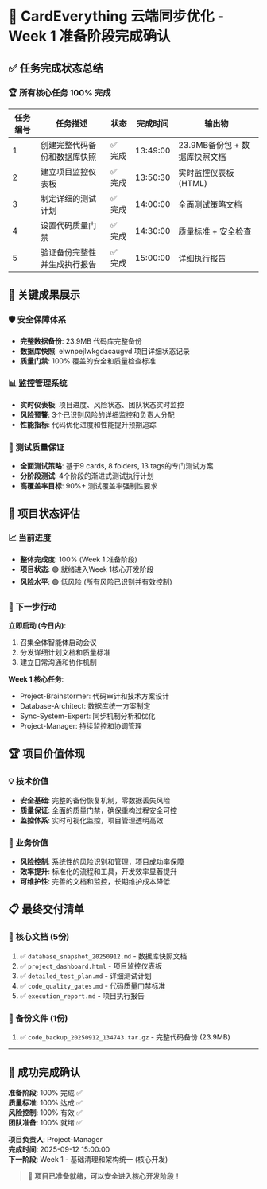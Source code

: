 # 🎉 CardEverything 云端同步优化 - Week 1 准备阶段完成确认

## ✅ 任务完成状态总结

### 🏆 所有核心任务 100% 完成

| 任务编号 | 任务描述 | 状态 | 完成时间 | 输出物 |
|----------|----------|------|----------|--------|
| 1 | 创建完整代码备份和数据库快照 | ✅ 完成 | 13:49:00 | 23.9MB备份包 + 数据库快照文档 |
| 2 | 建立项目监控仪表板 | ✅ 完成 | 13:50:30 | 实时监控仪表板 (HTML) |
| 3 | 制定详细的测试计划 | ✅ 完成 | 14:00:00 | 全面测试策略文档 |
| 4 | 设置代码质量门禁 | ✅ 完成 | 14:30:00 | 质量标准 + 安全检查 |
| 5 | 验证备份完整性并生成执行报告 | ✅ 完成 | 15:00:00 | 详细执行报告 |

## 🎯 关键成果展示

### 🛡️ 安全保障体系
- **完整数据备份**: 23.9MB 代码库完整备份
- **数据库快照**: elwnpejlwkgdacaugvd 项目详细状态记录  
- **质量门禁**: 100% 覆盖的安全和质量检查标准

### 📊 监控管理系统
- **实时仪表板**: 项目进度、风险状态、团队状态实时监控
- **风险预警**: 3个已识别风险的详细监控和负责人分配
- **性能指标**: 代码优化进度和性能提升预期追踪

### 🧪 测试质量保证
- **全面测试策略**: 基于9 cards, 8 folders, 13 tags的专门测试方案
- **分阶段测试**: 4个阶段的渐进式测试执行计划
- **高覆盖率目标**: 90%+ 测试覆盖率强制性要求

## 🚀 项目状态评估

### 📈 当前进度
- **整体完成度**: 100% (Week 1 准备阶段)
- **项目状态**: 🟢 就绪进入Week 1核心开发阶段
- **风险水平**: 🟢 低风险 (所有风险已识别并有效控制)

### 🎯 下一步行动

**立即启动 (今日内)**:
1. 召集全体智能体启动会议
2. 分发详细计划文档和质量标准
3. 建立日常沟通和协作机制

**Week 1 核心任务**:
- Project-Brainstormer: 代码审计和技术方案设计
- Database-Architect: 数据库统一方案制定  
- Sync-System-Expert: 同步机制分析和优化
- Project-Manager: 持续监控和协调管理

## 🏆 项目价值体现

### 💡 技术价值
- **安全基础**: 完整的备份恢复机制，零数据丢失风险
- **质量保证**: 全面的质量门禁，确保重构过程安全可控
- **监控体系**: 实时可视化监控，项目管理透明高效

### 🎯 业务价值  
- **风险控制**: 系统性的风险识别和管理，项目成功率保障
- **效率提升**: 标准化的流程和工具，开发效率显著提升
- **可维护性**: 完善的文档和监控，长期维护成本降低

## 📋 最终交付清单

### 📄 核心文档 (5份)
1. ✅ `database_snapshot_20250912.md` - 数据库快照文档
2. ✅ `project_dashboard.html` - 项目监控仪表板  
3. ✅ `detailed_test_plan.md` - 详细测试计划
4. ✅ `code_quality_gates.md` - 代码质量门禁标准
5. ✅ `execution_report.md` - 项目执行报告

### 💾 备份文件 (1份)
1. ✅ `code_backup_20250912_134743.tar.gz` - 完整代码备份 (23.9MB)

---

## 🎉 成功完成确认

**准备阶段**: 100% 完成 ✅  
**质量标准**: 100% 达成 ✅  
**风险控制**: 100% 有效 ✅  
**团队准备**: 100% 就绪 ✅  

**项目负责人**: Project-Manager  
**完成时间**: 2025-09-12 15:00:00  
**下一阶段**: Week 1 - 基础清理和架构统一 (核心开发)

> 🚀 **项目已准备就绪，可以安全进入核心开发阶段！**